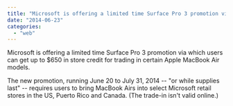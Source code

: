 ```yaml
---
title: "Microsoft is offering a limited time Surface Pro 3 promotion via which users can..."
date: "2014-06-23"
categories: 
  - "web"
---
```


Microsoft is offering a limited time Surface Pro 3 promotion via which users can get up to $650 in store credit for trading in certain Apple MacBook Air models.  
  
The new promotion, running June 20 to July 31, 2014 -- "or while supplies last" -- requires users to bring MacBook Airs into select Microsoft retail stores in the US, Puerto Rico and Canada. (The trade-in isn't valid online.)

